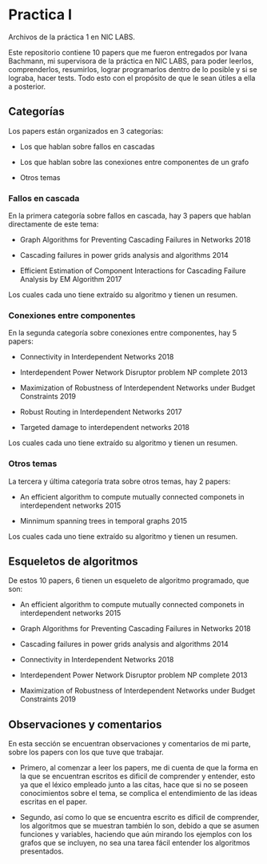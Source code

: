# Practica I
 Archivos de la práctica 1 en NIC LABS.
 
 Este repositorio contiene 10 papers que me fueron entregados por Ivana Bachmann, mi supervisora de la práctica en NIC LABS, para poder leerlos, comprenderlos, resumirlos, lograr programarlos dentro de lo posible y si se lograba, hacer tests. Todo esto con el propósito de que le sean útiles a ella a posterior.
 
 ## Categorías
 
Los papers están organizados en 3 categorías:

* Los que hablan sobre fallos en cascadas

* Los que hablan sobre las conexiones entre componentes de un grafo

* Otros temas

### Fallos en cascada

En la primera categoría sobre fallos en cascada, hay 3 papers que hablan directamente de este tema:

* Graph Algorithms for Preventing Cascading Failures in Networks 2018

* Cascading failures in power grids analysis and algorithms 2014

* Efficient Estimation of Component Interactions for Cascading Failure Analysis by EM Algorithm 2017


Los cuales cada uno tiene extraído su algoritmo y tienen un resumen.

### Conexiones entre componentes

En la segunda categoría sobre conexiones entre componentes, hay 5 papers:

* Connectivity in Interdependent Networks 2018

* Interdependent Power Network Disruptor problem NP complete 2013

* Maximization of Robustness of Interdependent Networks under Budget Constraints 2019

* Robust Routing in Interdependent Networks 2017

* Targeted damage to interdependent networks 2018

Los cuales cada uno tiene extraído su algoritmo y tienen un resumen.

### Otros temas

La tercera y última categoría trata sobre otros temas, hay 2 papers:

* An efficient algorithm to compute mutually connected componets in interdependent networks 2015

* Minnimum spanning trees in temporal graphs 2015

Los cuales cada uno tiene extraído su algoritmo y tienen un resumen.

## Esqueletos de algoritmos

De estos 10 papers, 6 tienen un esqueleto de algoritmo programado, que son:

* An efficient algorithm to compute mutually connected componets in interdependent networks 2015

* Graph Algorithms for Preventing Cascading Failures in Networks 2018

* Cascading failures in power grids analysis and algorithms 2014

* Connectivity in Interdependent Networks 2018

* Interdependent Power Network Disruptor problem NP complete 2013

* Maximization of Robustness of Interdependent Networks under Budget Constraints 2019


## Observaciones y comentarios

En esta sección se encuentran observaciones y comentarios de mi parte, sobre los papers con los que tuve que trabajar.

* Primero, al comenzar a leer los papers, me di cuenta de que la forma en la que se encuentran escritos es dificil de comprender y entender, esto ya que el léxico empleado junto a las citas, hace que si no se poseen conocimientos sobre el tema, se complica el entendimiento de las ideas escritas en el paper.

* Segundo, así como lo que se encuentra escrito es díficil de comprender, los algoritmos que se muestran también lo son, debido a que se asumen funciones y variables, haciendo que aún mirando los ejemplos con los grafos que se incluyen, no sea una tarea fácil entender los algoritmos presentados.
